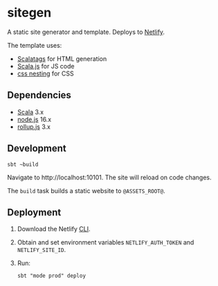 # sitegen

A static site generator and template. Deploys to [Netlify](https://www.netlify.com/).

The template uses:

- [Scalatags](https://com-lihaoyi.github.io/scalatags/) for HTML generation
- [Scala.js](https://www.scala-js.org/) for JS code
- [css nesting](https://www.w3.org/TR/css-nesting-1/) for CSS

## Dependencies

- [Scala](https://docs.scala-lang.org/) 3.x
- [node.js](https://nodejs.org/en/) 16.x
- [rollup.js](https://www.rollupjs.org/) 3.x

## Development

    sbt ~build

Navigate to http://localhost:10101. The site will reload on code changes.

The `build` task builds a static website to `@ASSETS_ROOT@`.

## Deployment

1. Download the Netlify [CLI](https://docs.netlify.com/cli/get-started/).
1. Obtain and set environment variables `NETLIFY_AUTH_TOKEN` and `NETLIFY_SITE_ID`.
1. Run:

       sbt "mode prod" deploy
